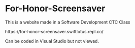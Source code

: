 # For-Honor-Screensaver
<p> This is a website made in a Software Development CTC Class <p/>
<p> https://for-honor-screensaver.swiftlotus.repl.co/ <p/>
<p>Can be coded in Visual Studio but not viewed.</p>
